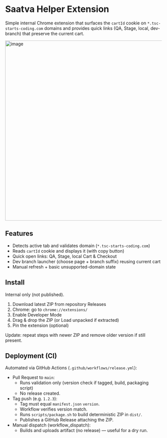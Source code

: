 # Saatva Helper Extension

Simple internal Chrome extension that surfaces the `cartId` cookie on `*.tsc-starts-coding.com` domains and provides quick links (QA, Stage, local, dev-branch) that preserve the current cart.

<img width="602" height="578" alt="image" src="https://github.com/user-attachments/assets/7ca27622-3b28-4375-a2ac-cc91acaf58ec" />

## Features

- Detects active tab and validates domain (`*.tsc-starts-coding.com`)
- Reads `cartId` cookie and displays it (with copy button)
- Quick open links: QA, Stage, local Cart & Checkout
- Dev branch launcher (choose page + branch suffix) reusing current cart
- Manual refresh + basic unsupported-domain state

## Install

Internal only (not published).

1. Download latest ZIP from repository Releases
2. Chrome: go to `chrome://extensions/`
3. Enable Developer Mode
4. Drag & drop the ZIP (or Load unpacked if extracted)
5. Pin the extension (optional)

Update: repeat steps with newer ZIP and remove older version if still present.

## Deployment (CI)

Automated via GitHub Actions (`.github/workflows/release.yml`):

- Pull Request to `main`:
    - Runs validation only (version check if tagged, build, packaging script)
    - No release created.
- Tag push (e.g. `1.2.3`):
    - Tag must equal `manifest.json` `version`.
    - Workflow verifies version match.
    - Runs `scripts/package.sh` to build deterministic ZIP in `dist/`.
    - Publishes a GitHub Release attaching the ZIP.
- Manual dispatch (workflow_dispatch):
    - Builds and uploads artifact (no release) — useful for a dry run.

